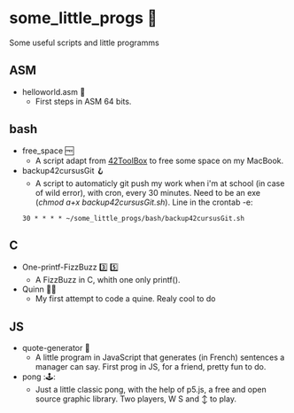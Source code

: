 # some_little_progs :memo:

Some useful scripts and little programms

## ASM
- helloworld.asm :floppy_disk:
	- First steps in ASM 64 bits.<br />

## bash
- free_space :free:
	- A script adapt from <a href="https://github.com/alexandregv/42toolbox">42ToolBox</a> to free some space on my MacBook.<br />
- backup42cursusGit 🪝
	- A script to automaticly git push my work when i'm at school (in case of wild error), with cron, every 30 minutes. Need to be an exe (<i>chmod a+x backup42cursusGit.sh</i>). Line in the crontab -e:
	```
	30 * * * * ~/some_little_progs/bash/backup42cursusGit.sh
	```

## C
- One-printf-FizzBuzz :three: :five:
	- A FizzBuzz in C, whith one only printf().<br />
- Quinn 👩‍⚕️ 
	- My first attempt to code a quine. Realy cool to do<br />

## JS
- quote-generator :scroll:
	- A little program in JavaScript that generates (in French) sentences a manager can say. First prog in JS, for a friend, pretty fun to do.<br />
- pong :🕹️:
	- Just a little classic pong, with the help of p5.js, a free and open source graphic library. Two players, W S and ↕️ to play.<br />
